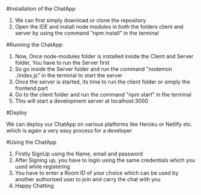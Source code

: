  #Installation of the ChatApp
 
 1) We can first simply download or clone the repository
 2) Open the IDE and install node modules in both the folders client and server by using the command "npm install" in the terminal
 
 #Running the ChatApp
 
 1) Now, Once node-modules folder is installed inside the Client and Server folder, You have to run the Server first
 2) So go inside the Server folder and run the command "nodemon ./index.js" in the terminal to start the server
 3) Once the server is started, its time to run the client folder or simply the frontend part
 4) Go to the client folder and run the command "npm start" in the terminal
 5) This will start a development server at localhost:3000

#Deploy

We can deploy our ChatApp on various platforms like Heroku or Netlify etc. which is again a very easy process for a developer

#Using the ChatApp

1) Firstly SignUp using the Name, email and password
2) After Signing up, you have to login using the same credentials which you used while registering
3) You have to enter a Room ID of your choice which can be used by another authorised user to join and carry the chat with you
4) Happy Chatting

